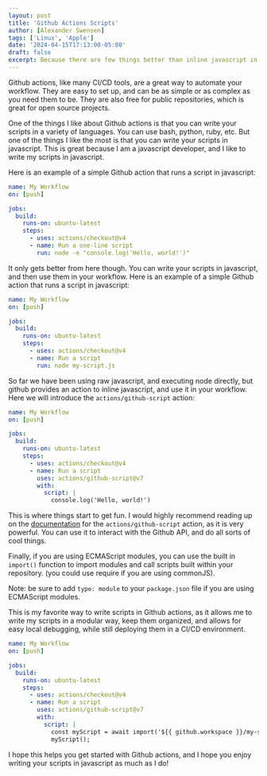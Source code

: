```yaml
---
layout: post
title: 'Github Actions Scripts'
author: [Alexander Swensen]
tags: ['Linux', 'Apple']
date: '2024-04-15T17:13:00-05:00'
draft: false
excerpt: Because there are few things better than inline javascript in your automations!
---
```


Github actions, like many CI/CD tools, are a great way to automate your workflow. They are easy to set up, and can be as simple or as complex as you need them to be. They are also free for public repositories, which is great for open source projects.

One of the things I like about Github actions is that you can write your scripts in a variety of languages. You can use bash, python, ruby, etc. But one of the things I like the most is that you can write your scripts in javascript. This is great because I am a javascript developer, and I like to write my scripts in javascript.

Here is an example of a simple Github action that runs a script in javascript:

```yaml
name: My Workflow
on: [push]

jobs:
  build:
    runs-on: ubuntu-latest
    steps:
      - uses: actions/checkout@v4
      - name: Run a one-line script
        run: node -e "console.log('Hello, world!')"
```

It only gets better from here though. You can write your scripts in javascript, and then use them in your workflow. Here is an example of a simple Github action that runs a script in javascript:

```yaml
name: My Workflow
on: [push]

jobs:
  build:
    runs-on: ubuntu-latest
    steps:
      - uses: actions/checkout@v4
      - name: Run a script
        run: node my-script.js
```

So far we have been using raw javascript, and executing node directly, but github provides an action to inline javascript, and use it in your workflow. Here we will introduce the `actions/github-script` action:

```yaml
name: My Workflow
on: [push]

jobs:
  build:
    runs-on: ubuntu-latest
    steps:
      - uses: actions/checkout@v4
      - name: Run a script
        uses: actions/github-script@v7
        with:
          script: |
            console.log('Hello, world!')
```

This is where things start to get fun. I would highly recommend reading up on the [documentation](https://github.com/actions/github-script) for the `actions/github-script` action, as it is very powerful. You can use it to interact with the Github API, and do all sorts of cool things.

Finally,  if you are using ECMAScript modules, you can use the built in `import()` function to import modules and call scripts built within your repository. (you could use require if you are using commonJS).

Note: be sure to add `type: module` to your `package.json` file if you are using ECMAScript modules.

This is my favorite way to write scripts in Github actions, as it allows me to write my scripts in a modular way, keep them organized, and allows for easy local debugging, while still deploying them in a CI/CD environment.

```yaml
name: My Workflow
on: [push]

jobs:
  build:
    runs-on: ubuntu-latest
    steps:
      - uses: actions/checkout@v4
      - name: Run a script
        uses: actions/github-script@v7
        with:
          script: |
            const myScript = await import('${{ github.workspace }}/my-script.js')
            myScript();
```

I hope this helps you get started with Github actions, and I hope you enjoy writing your scripts in javascript as much as I do!
